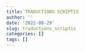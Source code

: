 ```yaml
---
title: TRADUCTIONS SCRIPTIS
author: ''
date: '2022-08-29'
slug: traductions_scriptis
categories: []
tags: []
---
```

